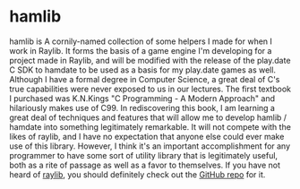 # hamlib
hamlib is A cornily-named collection of some helpers I made for when I work in Raylib. It forms the basis of a game engine I'm developing for a project made in Raylib, and will be modified with the release of the play.date C SDK to hamdate to be used as a basis for my play.date games as well.
Although I have a formal degree in Computer Science, a great deal of C's true capabilities were never exposed to us in our lectures. The first textbook I purchased was K.N.Kings "C Programming - A Modern Approach" and hilariously makes use of C99. In rediscovering this book, I am learning a great deal of techniques and features that will allow me to develop hamlib / hamdate into something legitimately remarkable. It will not compete with the likes of raylib, and I have no expectation that anyone else could ever make use of this library. However, I think it's an important accomplishment for any programmer to have some sort of utility library that is legitimately useful, both as a rite of passage as well as a favor to themselves.
If you have not heard of [raylib](http://www.raylib.com), you should definitely check out the [GitHub repo](http://www.github.com/raysan5/raylib) for it.
